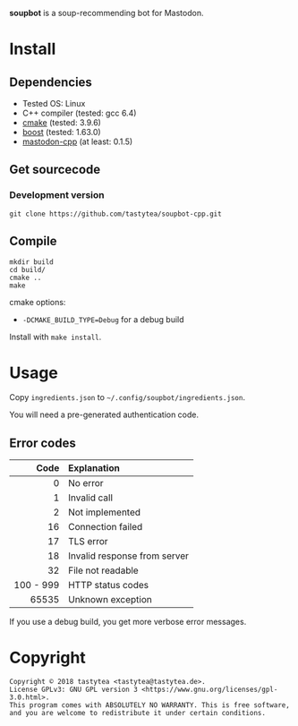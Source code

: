 **soupbot** is a soup-recommending bot for Mastodon.

# Install

## Dependencies

 * Tested OS: Linux
 * C++ compiler (tested: gcc 6.4)
 * [cmake](https://cmake.org/) (tested: 3.9.6)
 * [boost](http://www.boost.org/) (tested: 1.63.0)
 * [mastodon-cpp](https://github.com/tastytea/mastodon-cpp) (at least: 0.1.5)

## Get sourcecode

### Development version

    git clone https://github.com/tastytea/soupbot-cpp.git

## Compile

    mkdir build
    cd build/
    cmake ..
    make

cmake options:

 * `-DCMAKE_BUILD_TYPE=Debug` for a debug build

Install with `make install`.

# Usage

Copy `ingredients.json` to `~/.config/soupbot/ingredients.json`.

You will need a pre-generated authentication code.

## Error codes

|      Code | Explanation                   |
| --------: |:------------------------------|
|         0 | No error                      |
|         1 | Invalid call                  |
|         2 | Not implemented               |
|        16 | Connection failed             |
|        17 | TLS error                     |
|        18 | Invalid response from server  |
|        32 | File not readable             |
| 100 - 999 | HTTP status codes             |
|     65535 | Unknown exception             |

If you use a debug build, you get more verbose error messages.

# Copyright

    Copyright © 2018 tastytea <tastytea@tastytea.de>.
    License GPLv3: GNU GPL version 3 <https://www.gnu.org/licenses/gpl-3.0.html>.
    This program comes with ABSOLUTELY NO WARRANTY. This is free software,
    and you are welcome to redistribute it under certain conditions.
